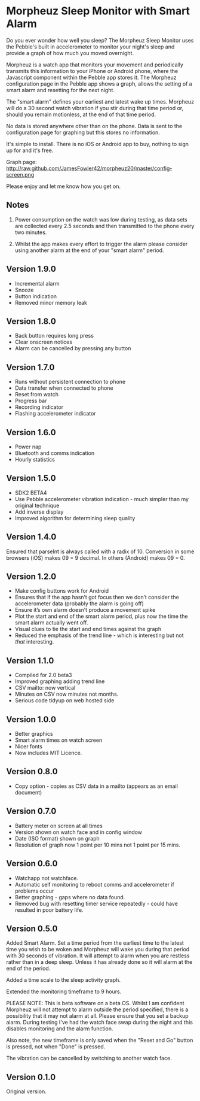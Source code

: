 Morpheuz Sleep Monitor with Smart Alarm
=======================================

Do you ever wonder how well you sleep? The Morpheuz Sleep Monitor uses the Pebble's built in accelerometer to monitor your night's sleep and provide a graph of how much you moved overnight.

Morpheuz is a watch app that monitors your movement and periodically transmits this information to your iPhone or Android phone, where the Javascript component within the Pebble app stores it. The Morpheuz configuration page in the Pebble app shows a graph, allows the setting of a smart alarm and resetting for the next night.

The "smart alarm" defines your earliest and latest wake up times. Morpheuz will do a 30 second watch vibration if you stir during that time period or, should you remain motionless, at the end of that time period.

No data is stored anywhere other than on the phone. Data is sent to the configuration page for graphing but this stores no information.

It's simple to install. There is no iOS or Android app to buy, nothing to sign up for and it's free.

Graph page: http://raw.github.com/JamesFowler42/morpheuz20/master/config-screen.png

Please enjoy and let me know how you get on.

Notes
-------
1. Power consumption on the watch was low during testing, as data sets are collected every 2.5 seconds and then transmitted to the phone every two minutes. 

2. Whilst the app makes every effort to trigger the alarm please consider using another alarm at the end of your "smart alarm" period. 

Version 1.9.0
-------------
* Incremental alarm
* Snooze
* Button indication
* Removed minor memory leak

Version 1.8.0
-------------
* Back button requires long press
* Clear onscreen notices
* Alarm can be cancelled by pressing any button

Version 1.7.0
-------------
* Runs without persistent connection to phone
* Data transfer when connected to phone
* Reset from watch
* Progress bar
* Recording indicator
* Flashing accelerometer indicator

Version 1.6.0
-------------
* Power nap
* Bluetooth and comms indication
* Hourly statistics

Version 1.5.0
-------------
* SDK2 BETA4
* Use Pebble accelerometer vibration indication - much simpler than my
original technique
* Add inverse display
* Improved algorithm for determining sleep quality

Version 1.4.0
-------------
Ensured that parseInt is always called with a radix of 10. Conversion in some browsers (iOS) makes 09 = 9 decimal. In others (Android) makes 09 = 0. 

Version 1.2.0
-------------
* Make config buttons work for Android
* Ensures that if the app hasn’t got focus then we don’t consider the
accelerometer data (probably the alarm is going off)
* Ensure it’s own alarm doesn’t produce a movement spike
* Plot the start and end of the smart alarm period, plus now the time
the smart alarm actually went off.
* Visual clues to tie the start and end times against the graph
* Reduced the emphasis of the trend line - which is interesting but not
*that* interesting.

Version 1.1.0
-------------
* Compiled for 2.0 beta3
* Improved graphing adding trend line
* CSV mailto: now vertical
* Minutes on CSV now minutes not months.
* Serious code tidyup on web hosted side

Version 1.0.0
---------------
* Better graphics
* Smart alarm times on watch screen
* Nicer fonts
* Now includes MIT Licence.

Version 0.8.0
-------------
* Copy option - copies as CSV data in a mailto (appears as an email document)

Version 0.7.0
-------------
* Battery meter on screen at all times
* Version shown on watch face and in config window
* Date (ISO format) shown on graph
* Resolution of graph now 1 point per 10 mins not 1 point per 15 mins.

Version 0.6.0
-------------
* Watchapp not watchface.
* Automatic self monitoring to reboot comms and accelerometer if problems occur
* Better graphing - gaps where no data found.
* Removed bug with resetting timer service repeatedly - could have resulted in poor battery life.

Version 0.5.0
-------------
Added Smart Alarm. Set a time period from the earliest time to the latest time you wish to be woken and Morpheuz will wake you during that period with 30 seconds of vibration. It will attempt to alarm when you are restless rather than in a deep sleep. Unless it has already done so it will alarm at the end of the period.

Added a time scale to the sleep activity graph.

Extended the monitoring timeframe to 9 hours.

PLEASE NOTE: This is beta software on a beta OS. Whilst I am confident Morpheuz will not attempt to alarm outside the period specified, there is a possibility that it may not alarm at all. Please ensure that you set a backup alarm. During testing I've had the watch face swap during the night and this disables monitoring and the alarm function.

Also note, the new timeframe is only saved when the "Reset and Go" button is pressed, not when "Done" is pressed.

The vibration can be cancelled by switching to another watch face.

Version 0.1.0
-------------
Original version.


